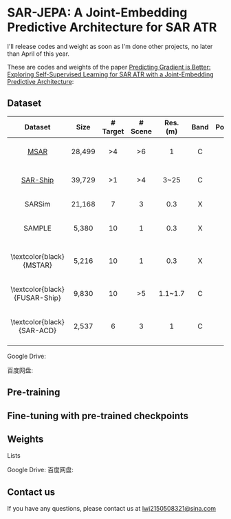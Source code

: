 # SAR-JEPA: A Joint-Embedding Predictive Architecture for SAR ATR

I'll release codes and weight as soon as I'm done other projects, no later than April of this year.

These are codes and weights of the paper [Predicting Gradient is Better: Exploring Self-Supervised Learning for SAR ATR with a Joint-Embedding Predictive Architecture](https://arxiv.org/abs/2311.15153):

## Dataset

Dataset   | Size   | # Target | # Scene | Res. (m)     | Band | Polarization | Description              
:-----------------------------:|:------:|:---------:|:--------:|:------------:|:----:|:------------:|:--------------------------------------------:
 [MSAR](https://radars.ac.cn/web/data/getData?dataType=MSAR)                          | 28,499 | >4   | >6  | 1           | C    | Quad         | Ground and sea target detection dataset      
 [SAR-Ship](https://github.com/CAESAR-Radi/SAR-Ship-Dataset)                      | 39,729 | >1   | >4  | 3~25    | C    | Quad         | Ship detection dataset in complex scenes     
 SARSim                        | 21,168 | 7         | 3        | 0.3          | X    | Single       | Vehicle simulation dataset                   
 SAMPLE                        | 5,380  | 10        | 1        | 0.3          | X    | Single       | Vehicle simulation and measured~dataset      
 \textcolor{black}{MSTAR}      | 5,216  | 10        | 1        | 0.3          | X    | Single       | Fine-grained vehicle classification dataset  
 \textcolor{black}{FUSAR-Ship} | 9,830  | 10        | >5  | 1.1~1.7 | C    | Double       | Fine-grained ship classification dataset     
 \textcolor{black}{SAR-ACD}    | 2,537  | 6         | 3        | 1            | C    | Single       | Fine-grained aircraft classification dataset 


Google Drive:

百度网盘:

## Pre-training


## Fine-tuning with pre-trained checkpoints


## Weights
Lists

Google Drive:
百度网盘:

## Contact us
If you have any questions, please contact us at lwj2150508321@sina.com
